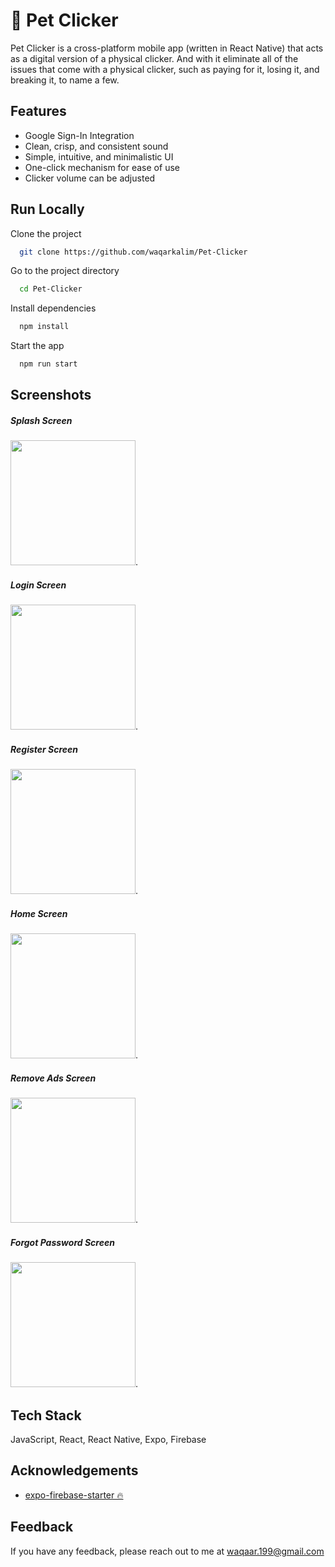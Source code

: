 
# 🐶 Pet Clicker

Pet Clicker is a cross-platform mobile app (written in React Native) that acts as a digital version of a physical clicker. And with it eliminate all of the issues that come with a physical clicker, such as paying for it, losing it, and breaking it, to name a few.


## Features

- Google Sign-In Integration
- Clean, crisp, and consistent sound
- Simple, intuitive, and minimalistic UI
- One-click mechanism for ease of use
- Clicker volume can be adjusted

  
## Run Locally

Clone the project

```bash
  git clone https://github.com/waqarkalim/Pet-Clicker
```

Go to the project directory

```bash
  cd Pet-Clicker
```

Install dependencies

```bash
  npm install
```

Start the app

```bash
  npm run start
```

  
## Screenshots

##### Splash Screen
<img src="https://github.com/waqarkalim/Pet-Clicker/blob/master/assets/screenshots/SplashScreen.png" width="200" height="auto" />.
##### Login Screen
<img src="https://github.com/waqarkalim/Pet-Clicker/blob/master/assets/screenshots/LoginScreen.png" width="200" height="auto" />.
##### Register Screen
<img src="https://github.com/waqarkalim/Pet-Clicker/blob/master/assets/screenshots/RegisterScreen.png" width="200" height="auto" />.
##### Home Screen
<img src="https://github.com/waqarkalim/Pet-Clicker/blob/master/assets/screenshots/HomeScreen.png" width="200" height="auto" />.
##### Remove Ads Screen
<img src="https://github.com/waqarkalim/Pet-Clicker/blob/master/assets/screenshots/RemoveAdsScreen.png" width="200" height="auto" />.
##### Forgot Password Screen
<img src="https://github.com/waqarkalim/Pet-Clicker/blob/master/assets/screenshots/ForgotPasswordScreen.png" width="200" height="auto" />.
<!-- ##### Splash Screen
![Splash Screen](https://github.com/waqarkalim/Pet-Clicker/blob/master/assets/screenshots/SplashScreen.png)
##### Login Screen
![Login Screen](https://github.com/waqarkalim/Pet-Clicker/blob/master/assets/screenshots/LoginScreen.png)
##### Register Screen
![Register Screen](https://github.com/waqarkalim/Pet-Clicker/blob/master/assets/screenshots/RegisterScreen.png)
##### Home Screen
![Home Screen](https://github.com/waqarkalim/Pet-Clicker/blob/master/assets/screenshots/HomeScreen.png)
##### Remove Ads Screen
![Remove Ads Screen](https://github.com/waqarkalim/Pet-Clicker/blob/master/assets/screenshots/RemoveAdsScreen.png)
##### Forgot Password Screen
![Forgot Password Screen](https://github.com/waqarkalim/Pet-Clicker/blob/master/assets/screenshots/ForgotPassword.png)
 -->
## Tech Stack

JavaScript, React, React Native, Expo, Firebase


## Acknowledgements

 - [expo-firebase-starter 🔥](https://github.com/expo-community/expo-firebase-starter)
 
  
## Feedback

If you have any feedback, please reach out to me at waqaar.199@gmail.com

<!-- <div style="background-color:white;">
<img src="https://github.com/waqarkalim/Pet-Clicker/blob/master/assets/logo/logo.png" width="200" height="auto" />.
</div>
 -->
<!-- ![Logo](https://github.com/waqarkalim/Pet-Clicker/blob/master/assets/logo/logo.png) -->

    
  
